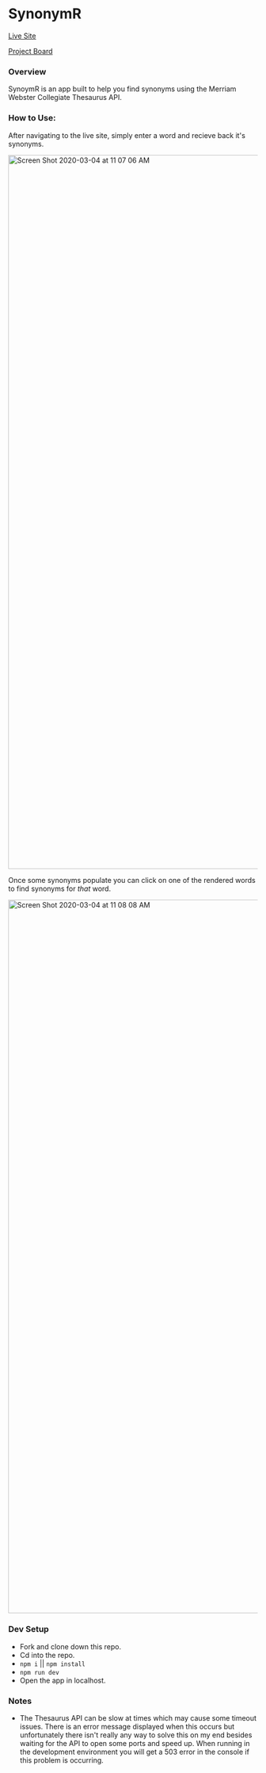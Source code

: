 # SynonymR

[Live Site](http://synonymr.surge.sh/) 

[Project Board](https://github.com/cammac60/SynonymR/projects/1)

### Overview

  SynoymR is an app built to help you find synonyms using the Merriam Webster Collegiate Thesaurus API. 
  
### How to Use: 

After navigating to the live site, simply enter a word and recieve back it's synonyms. 

<img width="1440" alt="Screen Shot 2020-03-04 at 11 07 06 AM" src="https://user-images.githubusercontent.com/47998896/75909419-501cc200-5e09-11ea-83c3-ca60321344b7.png">

Once some synonyms populate you can click on one of the rendered words to find synonyms for _that_ word. 

<img width="1439" alt="Screen Shot 2020-03-04 at 11 08 08 AM" src="https://user-images.githubusercontent.com/47998896/75909427-53b04900-5e09-11ea-9be8-01c07b8b3d9b.png">

### Dev Setup

- Fork and clone down this repo.
- Cd into the repo.
- `npm i` || `npm install`
- `npm run dev`
- Open the app in localhost. 

### Notes

- The Thesaurus API can be slow at times which may cause some timeout issues. There is an error message displayed when this occurs but unfortunately there isn't really any way to solve this on my end besides waiting for the API to open some ports and speed up. When running in the development environment you will get a 503 error in the console if this problem is occurring. 
